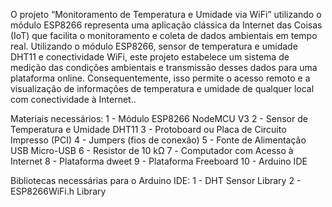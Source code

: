 O projeto “Monitoramento de Temperatura e Umidade via WiFi” utilizando o módulo ESP8266 representa uma aplicação clássica da Internet das Coisas (IoT) que facilita o monitoramento e coleta de dados ambientais em tempo real. Utilizando o módulo ESP8266, sensor de temperatura e umidade DHT11 e conectividade WiFi, este projeto estabelece um sistema de medição das condições ambientais e transmissão desses dados para uma plataforma online. Consequentemente, isso permite o acesso remoto e a visualização de informações de temperatura e umidade de qualquer local com conectividade à Internet..

Materiais necessários:
1 - Módulo ESP8266 NodeMCU V3
2 - Sensor de Temperatura e Umidade DHT11
3 - Protoboard ou Placa de Circuito Impresso (PCI)
4 - Jumpers (fios de conexão)
5 - Fonte de Alimentação USB Micro-USB
6 - Resistor de 10 kΩ
7 - Computador com Acesso à Internet
8 - Plataforma dweet
9 - Plataforma Freeboard
10 - Arduino IDE

Bibliotecas necessárias para o Arduino IDE:
1 - DHT Sensor Library
2 - ESP8266WiFi.h Library

